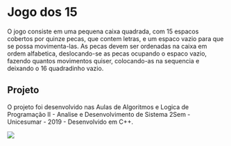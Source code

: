 # Jogo dos 15

O jogo consiste em uma pequena caixa quadrada, com 15 espacos cobertos por quinze pecas, que contem letras, e um espaco vazio para que se possa movimenta-las. As pecas devem ser ordenadas na caixa em ordem alfabetica, deslocando-se as pecas ocupando o espaco vazio, fazendo quantos movimentos quiser, colocando-as na sequencia e deixando o 16 quadradinho vazio.

## Projeto
O projeto foi desenvolvido nas Aulas de Algoritmos e Logica de Programação II - Analise e Desenvolvimento de Sistema 2Sem - Unicesumar - 2019 - Desenvolvido em C++.

![](https://upload.wikimedia.org/wikipedia/commons/4/40/Sam_Loyd_-_The_14-15_Puzzle_in_Puzzleland.jpg)